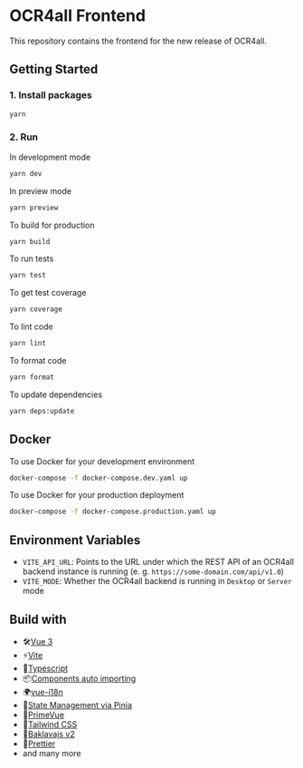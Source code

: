 # OCR4all Frontend

This repository contains the frontend for the new release of OCR4all.

## Getting Started

### 1. Install packages

```bash
yarn
```

### 2. Run

In development mode

```bash
yarn dev
```

In preview mode

```bash
yarn preview
```

To build for production

```bash
yarn build
```

To run tests

```bash
yarn test
```

To get test coverage

```bash
yarn coverage
```

To lint code

```bash
yarn lint
```

To format code

```bash
yarn format
```

To update dependencies

```bash
yarn deps:update
```

## Docker

To use Docker for your development environment

```bash
docker-compose -f docker-compose.dev.yaml up
```

To use Docker for your production deployment

```bash
docker-compose -f docker-compose.production.yaml up
```

## Environment Variables

- `VITE_API_URL`: Points to the URL under which the REST API of an OCR4all backend instance is running (e. g. `https://some-domain.com/api/v1.0`)
- `VITE_MODE`: Whether the OCR4all backend is running in `Desktop` or `Server` mode

## Build with

- 🛠[Vue 3](https://github.com/vuejs/)
- ⚡️[Vite](https://github.com/vitejs/vite)
- 🦾[Typescript](https://github.com/microsoft/TypeScript)
- 📦[Components auto importing](https://github.com/antfu/unplugin-vue-components)
- 🌍[vue-i18n](https://github.com/kazupon/vue-i18n)
- 🍍[State Management via Pinia](https://github.com/vuejs/pinia)
- 🤖[PrimeVue](https://github.com/primefaces/primevue)
- 🎨[Tailwind CSS](https://github.com/tailwindlabs/tailwindcss)
- 🎉[Baklavajs v2](https://github.com/newcat/baklavajs)
- 🎀[Prettier](https://prettier.io)
- and many more
